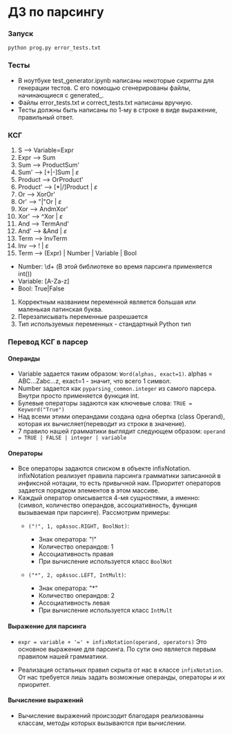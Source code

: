 # ДЗ по парсингу

### Запуск
``python prog.py error_tests.txt``

### Тесты
* В ноутбуке test_generator.ipynb написаны некоторые скрипты для генерации тестов. С его помощью сгенерированы файлы, начинающиеся с generated_.
* Файлы error_tests.txt и correct_tests.txt написаны вручную.
* Тесты должны быть написаны по 1-му в строке в виде выражение, правильный ответ.

### КСГ
1. S --> Variable=Expr 
2. Expr --> Sum
3. Sum --> ProductSum'
4. Sum' --> [+|-]Sum | $\varepsilon$
5. Product --> OrProduct'
6. Product' --> [*|/]Product | $\varepsilon$
7. Or --> XorOr'
8. Or' --> "|"Or | $\varepsilon$
9. Xor --> AndmXor'
10. Xor' --> ^Xor | $\varepsilon$
11. And --> TermAnd'
12. And' --> &And | $\varepsilon$
13. Term --> InvTerm
14. Inv --> ! | $\varepsilon$
15. Term --> (Expr) | Number | Variable | Bool

* Number: \d+ (В этой библиотеке во время парсинга применяется int())
* Variable: [A-Za-z]
* Bool: True|False

1. Корректным названием переменной является большая или маленькая латинская буква.
2. Перезаписывать переменные разрешается
3. Тип используемых переменных - стандартный Python тип

### Перевод КСГ в парсер
#### Операнды
* Variable задается таким образом: ``Word(alphas, exact=1)``. alphas = ABC...Zabc...z, exact=1 - значит, что всего 1 символ.
* Number задается как ``pyparsing_common.integer`` из самого парсера. Внутри просто применяется функция int.
* Булевые операторы задаются как ключевые слова: ``TRUE = Keyword("True")``
* Над всеми этими операндами создана одна обертка (class Operand), которая их вычисляет(переводит из строки в значение).
* 7 правило нашей грамматики выглядит следующем образом: ``operand = TRUE | FALSE | integer | variable``



#### Операторы
* Все операторы задаются списком в объекте infixNotation. infixNotation реализует правила парсинга грамматики записанной в инфиксной нотации, то есть привычной нам. Приоритет операторов задается порядком элементов в этом массиве.
* Каждый оператор описывается 4-мя сущностями, а именно: (символ, количество операндов, ассоциативность, функция вызываемая при парсинге). Рассмотрим примеры: 
    * ``("!", 1, opAssoc.RIGHT, BoolNot)``:
        * Знак оператора: "!" 
        * Количество операндов: 1
        * Ассоциативность правая
        * При вычисление используется класс ``BoolNot``
        
    * ``("*", 2, opAssoc.LEFT, IntMult)``:
        * Знак оператора: "*" 
        * Количество операндов: 2
        * Ассоциативность левая
        * При вычисление используется класс ``IntMult``
        

#### Выражение для парсинга
* ``expr = variable + '=' + infixNotation(operand, operators)`` Это основное выражение для парсинга. По сути оно является первым правилом нашей грамматики. 

* Реализация остальных правил скрыта от нас в классе ``infixNotation``. От нас требуется лишь задать возможные операнды, операторы и их приоритет.

#### Вычисление выражений
* Вычисление выражений происзодит благодаря реализованны классам, методы которых вызываются при вычислении. 